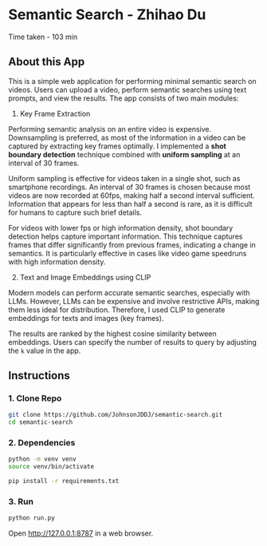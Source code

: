 # Semantic Search - Zhihao Du

Time taken - 103 min

## About this App

This is a simple web application for performing minimal semantic search on videos. Users can upload a video, perform semantic searches using text prompts, and view the results. The app consists of two main modules:

1. Key Frame Extraction
   
Performing semantic analysis on an entire video is expensive. Downsampling is preferred, as most of the information in a video can be captured by extracting key frames optimally. I implemented a **shot boundary detection** technique combined with **uniform sampling** at an interval of 30 frames.

Uniform sampling is effective for videos taken in a single shot, such as smartphone recordings. An interval of 30 frames is chosen because most videos are now recorded at 60fps, making half a second interval sufficient. Information that appears for less than half a second is rare, as it is difficult for humans to capture such brief details.

For videos with lower fps or high information density, shot boundary detection helps capture important information. This technique captures frames that differ significantly from previous frames, indicating a change in semantics. It is particularly effective in cases like video game speedruns with high information density.

2. Text and Image Embeddings using CLIP

Modern models can perform accurate semantic searches, especially with LLMs. However, LLMs can be expensive and involve restrictive APIs, making them less ideal for distribution. Therefore, I used CLIP to generate embeddings for texts and images (key frames).

The results are ranked by the highest cosine similarity between embeddings. Users can specify the number of results to query by adjusting the `k` value in the app.

## Instructions

### 1. Clone Repo

```bash
git clone https://github.com/JohnsonJDDJ/semantic-search.git
cd semantic-search
```

### 2. Dependencies

```bash
python -m venv venv
source venv/bin/activate
```

```bash
pip install -r requirements.txt
```

### 3. Run

```bash
python run.py
```

Open http://127.0.0.1:8787 in a web browser.